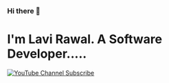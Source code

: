 ### Hi there 👋

# I'm Lavi Rawal. A Software Developer.....
[![YouTube Channel Subscribe](https://media.istockphoto.com/id/1348212541/photo/red-play-icon-button-on-white-background-social-media-and-sign-concept-3d-illustration.webp?b=1&s=170667a&w=0&k=20&c=-8wc9kvDbL1P-j-1I5cpFDIo9z_mISgylwYdfDzy138=)](https://www.youtube.com/@techwithlavi)

<!--
**Lavirawal22/Lavirawal22** is a ✨ _special_ ✨ repository because its `README.md` (this file) appears on your GitHub profile.

Here are some ideas to get you started:

- 🔭 I’m currently working on ...
- 🌱 I’m currently learning ...
- 👯 I’m looking to collaborate on ...
- 🤔 I’m looking for help with ...
- 💬 Ask me about ...
- 📫 How to reach me: ...
- 😄 Pronouns: ...
- ⚡ Fun fact: ...
-->
